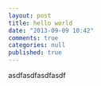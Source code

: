 ```yaml
---
layout: post
title: hello world
date: "2013-09-09 10:42"
comments: true
categories: null
published: true
---
```


asdfasdfasdfasdf